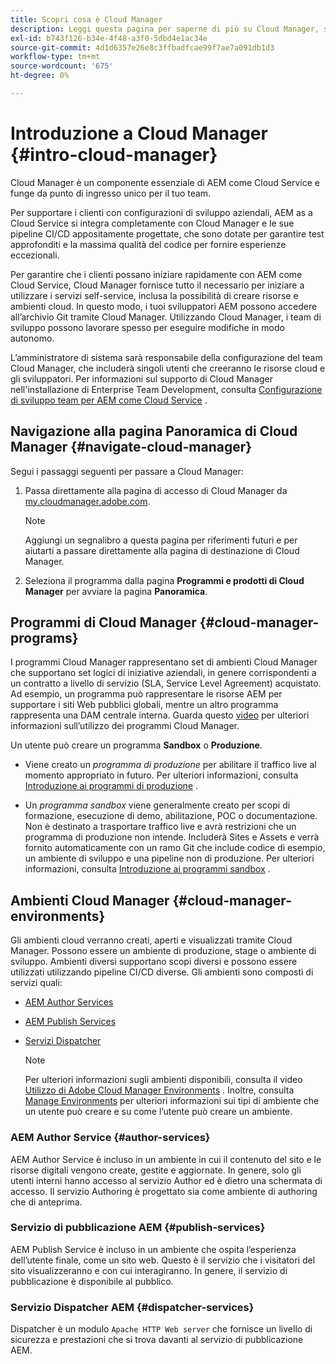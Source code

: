 ```yaml
---
title: Scopri cosa è Cloud Manager
description: Leggi questa pagina per saperne di più su Cloud Manager, sui programmi e sugli ambienti di Cloud Manager.
exl-id: b743f126-b34e-4f48-a3f0-5dbd4e1ac34e
source-git-commit: 4d1d6357e26e8c3ffbadfcae99f7ae7a091db1d3
workflow-type: tm+mt
source-wordcount: '675'
ht-degree: 0%

---
```


# Introduzione a Cloud Manager {#intro-cloud-manager}

Cloud Manager è un componente essenziale di AEM come Cloud Service e funge da punto di ingresso unico per il tuo team.

Per supportare i clienti con configurazioni di sviluppo aziendali, AEM as a Cloud Service si integra completamente con Cloud Manager e le sue pipeline CI/CD appositamente progettate, che sono dotate per garantire test approfonditi e la massima qualità del codice per fornire esperienze eccezionali.

Per garantire che i clienti possano iniziare rapidamente con AEM come Cloud Service, Cloud Manager fornisce tutto il necessario per iniziare a utilizzare i servizi self-service, inclusa la possibilità di creare risorse e ambienti cloud. In questo modo, i tuoi sviluppatori AEM possono accedere all’archivio Git tramite Cloud Manager. Utilizzando Cloud Manager, i team di sviluppo possono lavorare spesso per eseguire modifiche in modo autonomo.

L’amministratore di sistema sarà responsabile della configurazione del team Cloud Manager, che includerà singoli utenti che creeranno le risorse cloud e gli sviluppatori. Per informazioni sul supporto di Cloud Manager nell&#39;installazione di Enterprise Team Development, consulta [Configurazione di sviluppo team per AEM come Cloud Service](/help/implementing/cloud-manager/enterprise-team-dev-setup.md) .

## Navigazione alla pagina Panoramica di Cloud Manager {#navigate-cloud-manager}

Segui i passaggi seguenti per passare a Cloud Manager:

1. Passa direttamente alla pagina di accesso di Cloud Manager da [my.cloudmanager.adobe.com](https://my.cloudmanager.adobe.com/).

   >[!NOTE]
   >Aggiungi un segnalibro a questa pagina per riferimenti futuri e per aiutarti a passare direttamente alla pagina di destinazione di Cloud Manager.

1. Seleziona il programma dalla pagina **Programmi e prodotti di Cloud Manager** per avviare la pagina **Panoramica**.

## Programmi di Cloud Manager {#cloud-manager-programs}

I programmi Cloud Manager rappresentano set di ambienti Cloud Manager che supportano set logici di iniziative aziendali, in genere corrispondenti a un contratto a livello di servizio (SLA, Service Level Agreement) acquistato. Ad esempio, un programma può rappresentare le risorse AEM per supportare i siti Web pubblici globali, mentre un altro programma rappresenta una DAM centrale interna. Guarda questo [video](https://experienceleague.adobe.com/docs/experience-manager-learn/cloud-service/cloud-manager/programs.html?lang=en) per ulteriori informazioni sull’utilizzo dei programmi Cloud Manager.

Un utente può creare un programma **Sandbox** o **Produzione**.

* Viene creato un *programma di produzione* per abilitare il traffico live al momento appropriato in futuro.
Per ulteriori informazioni, consulta [Introduzione ai programmi di produzione](https://experienceleague.adobe.com/docs/experience-manager-cloud-service/implementing/using-cloud-manager/production-programs/introduction-production-programs.html?lang=en) .

* Un *programma sandbox* viene generalmente creato per scopi di formazione, esecuzione di demo, abilitazione, POC o documentazione. Non è destinato a trasportare traffico live e avrà restrizioni che un programma di produzione non intende. Includerà Sites e Assets e verrà fornito automaticamente con un ramo Git che include codice di esempio, un ambiente di sviluppo e una pipeline non di produzione.
Per ulteriori informazioni, consulta [Introduzione ai programmi sandbox](https://experienceleague.adobe.com/docs/experience-manager-cloud-service/implementing/using-cloud-manager/sandbox-programs/introduction-sandbox-programs.html?lang=en) .

## Ambienti Cloud Manager {#cloud-manager-environments}

Gli ambienti cloud verranno creati, aperti e visualizzati tramite Cloud Manager. Possono essere un ambiente di produzione, stage o ambiente di sviluppo. Ambienti diversi supportano scopi diversi e possono essere utilizzati utilizzando pipeline CI/CD diverse. Gli ambienti sono composti di servizi quali:

* [AEM Author Services](#author-services)
* [AEM Publish Services](#publish-services)
* [Servizi Dispatcher](#dispatcher-services)

   >[!NOTE]
   > Per ulteriori informazioni sugli ambienti disponibili, consulta il video [Utilizzo di Adobe Cloud Manager Environments](https://experienceleague.adobe.com/docs/experience-manager-learn/cloud-service/cloud-manager/environments.html?lang=en#cloud-manager) . Inoltre, consulta [Manage Environments](https://experienceleague.adobe.com/docs/experience-manager-cloud-service/implementing/using-cloud-manager/manage-environments.html?lang=en) per ulteriori informazioni sui tipi di ambiente che un utente può creare e su come l’utente può creare un ambiente.

### AEM Author Service {#author-services}

AEM Author Service è incluso in un ambiente in cui il contenuto del sito e le risorse digitali vengono create, gestite e aggiornate. In genere, solo gli utenti interni hanno accesso al servizio Author ed è dietro una schermata di accesso. Il servizio Authoring è progettato sia come ambiente di authoring che di anteprima.

### Servizio di pubblicazione AEM {#publish-services}

AEM Publish Service è incluso in un ambiente che ospita l’esperienza dell’utente finale, come un sito web. Questo è il servizio che i visitatori del sito visualizzeranno e con cui interagiranno. In genere, il servizio di pubblicazione è disponibile al pubblico.

### Servizio Dispatcher AEM {#dispatcher-services}

Dispatcher è un modulo `Apache HTTP Web server` che fornisce un livello di sicurezza e prestazioni che si trova davanti al servizio di pubblicazione AEM.
